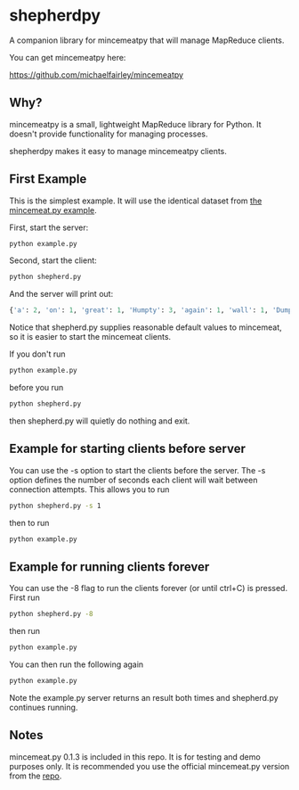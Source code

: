 shepherdpy
==========

A companion library for mincemeatpy that will manage MapReduce clients.

You can get mincemeatpy here:

https://github.com/michaelfairley/mincemeatpy

Why?
----

mincemeatpy is a small, lightweight MapReduce library for Python.
It doesn't provide functionality for managing processes.

shepherdpy makes it easy to manage mincemeatpy clients.


First Example
-------------

This is the simplest example. It will use the identical dataset from [the mincemeat.py example](https://github.com/michaelfairley/mincemeatpy).


First, start the server:

```bash
python example.py
```

Second, start the client:

```bash
python shepherd.py
```

And the server will print out:

```python
{'a': 2, 'on': 1, 'great': 1, 'Humpty': 3, 'again': 1, 'wall': 1, 'Dumpty': 2, 'men': 1, 'had': 1, 'all': 1, 'together': 1, "King's": 2, 'horses': 1, 'All': 1, "Couldn't": 1, 'fall': 1, 'and': 1, 'the': 2, 'put': 1, 'sat': 1}
```


Notice that shepherd.py supplies reasonable default values to mincemeat,
so it is easier to start the mincemeat clients.

If you don't run
```bash
python example.py
```
before you run
```bash
python shepherd.py
```
then shepherd.py will quietly do nothing and exit.


Example for starting clients before server
------------------------------------------

You can use the -s option to start the clients before the server.
The -s option defines the number of seconds each client will wait between
connection attempts.  This allows you to run

```bash
python shepherd.py -s 1
```

then to run

```bash
python example.py
```


Example for running clients forever
-----------------------------------

You can use the -8 flag to run the clients forever (or until ctrl+C) is pressed.
First run

```bash
python shepherd.py -8
```

then run

```bash
python example.py
```

You can then run the following again

```bash
python example.py
```

Note the example.py server returns an result both times and shepherd.py continues running.


Notes
-----

mincemeat.py 0.1.3 is included in this repo.  It is for testing and demo
purposes only.  It is recommended you use the official mincemeat.py version
from the [repo](https://github.com/michaelfairley/mincemeatpy).
